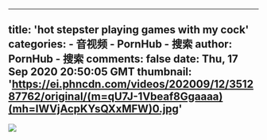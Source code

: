 
---
title: 'hot stepster playing games with my cock'
categories: 
    - 音视频
    - PornHub - 搜索
author: PornHub - 搜索
comments: false
date: Thu, 17 Sep 2020 20:50:05 GMT
thumbnail: 'https://ei.phncdn.com/videos/202009/12/351287762/original/(m=qU7J-1Vbeaf8Ggaaaa)(mh=IWVjAcpKYsQXxMFW)0.jpg'
---

<div>   
<img src="https://ei.phncdn.com/videos/202009/12/351287762/original/(m=qU7J-1Vbeaf8Ggaaaa)(mh=IWVjAcpKYsQXxMFW)0.jpg" referrerpolicy="no-referrer">  
</div>
            
